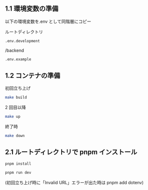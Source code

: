 ## 1.1 環境変数の準備

以下の環境変数を.env として同階層にコピー

ルートディレクトリ

```sh
.env.development
```

/backend

```sh
.env.example
```

## 1.2 コンテナの準備

初回立ち上げ

```sh
make build
```

2 回目以降

```sh
make up
```

終了時

```sh
make down
```

## 2.1 ルートディレクトリで pnpm インストール

```sh
pnpm install
```

```sh
pnpm run dev
```

(初回立ち上げ時に「Invalid URL」エラーが出た時は pnpm add dotenv)
